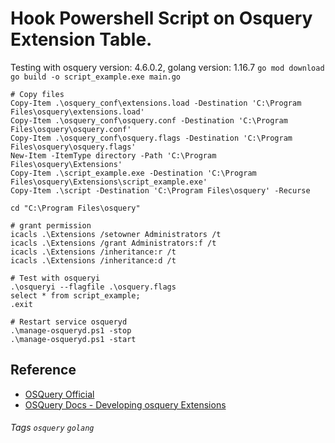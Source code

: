 # Hook Powershell Script on Osquery Extension Table.

Testing with osquery version: 4.6.0.2, golang version: 1.16.7
`go mod download`
`go build -o script_example.exe main.go`

```
# Copy files
Copy-Item .\osquery_conf\extensions.load -Destination 'C:\Program Files\osquery\extensions.load'
Copy-Item .\osquery_conf\osquery.conf -Destination 'C:\Program Files\osquery\osquery.conf'
Copy-Item .\osquery_conf\osquery.flags -Destination 'C:\Program Files\osquery\osquery.flags'
New-Item -ItemType directory -Path 'C:\Program Files\osquery\Extensions'
Copy-Item .\script_example.exe -Destination 'C:\Program Files\osquery\Extensions\script_example.exe'
Copy-Item .\script -Destination 'C:\Program Files\osquery' -Recurse

cd "C:\Program Files\osquery"

# grant permission
icacls .\Extensions /setowner Administrators /t
icacls .\Extensions /grant Administrators:f /t
icacls .\Extensions /inheritance:r /t
icacls .\Extensions /inheritance:d /t

# Test with osqueryi
.\osqueryi --flagfile .\osquery.flags
select * from script_example;
.exit

# Restart service osqueryd 
.\manage-osqueryd.ps1 -stop
.\manage-osqueryd.ps1 -start
```


## Reference
- [OSQuery Official](https://osquery.io/downloads/official/4.6.0)
- [OSQuery Docs - Developing osquery Extensions](https://osquery.readthedocs.io/en/stable/deployment/extensions/#extensions-binary-permissions)
###### Tags `osquery` `golang`

